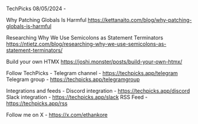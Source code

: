 TechPicks 08/05/2024 -

Why Patching Globals Is Harmful
https://kettanaito.com/blog/why-patching-globals-is-harmful

Researching Why We Use Semicolons as Statement Terminators
https://ntietz.com/blog/researching-why-we-use-semicolons-as-statement-terminators/

Build your own HTMX
https://joshi.monster/posts/build-your-own-htmx/

Follow TechPicks -
Telegram channel - https://techpicks.app/telegram
Telegram group - https://techpicks.app/telegramgroup

Integrations and feeds -
Discord integration - https://techpicks.app/discord
Slack integration - https://techpicks.app/slack
RSS Feed - https://techpicks.app/rss

Follow me on X - https://x.com/ethankore